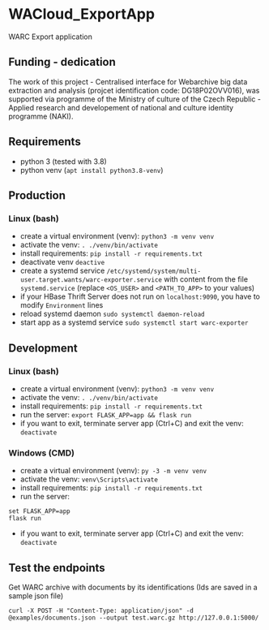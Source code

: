 # WACloud_ExportApp
WARC Export application 


## Funding - dedication

The work of this project - Centralised interface for Webarchive big data extraction and analysis (projcet identification code: DG18P02OVV016), was supported via programme of the Ministry of culture of the Czech Republic - Applied research and developement of national and culture identity programme (NAKI).

## Requirements

- python 3 (tested with 3.8)
- python venv (`apt install python3.8-venv`)

## Production

### Linux (bash)

- create a virtual environment (venv): `python3 -m venv venv`
- activate the venv: `. ./venv/bin/activate`
- install requirements: `pip install -r requirements.txt`
- deactivate venv `deactive`
- create a systemd service `/etc/systemd/system/multi-user.target.wants/warc-exporter.service`
  with content from the file `systemd.service` (replace `<OS_USER>` and `<PATH_TO_APP>` to your values)
- if your HBase Thrift Server  does not run on `localhost:9090`, you have to modify `Environment` lines
- reload systemd daemon `sudo systemctl daemon-reload`
- start app as a systemd service `sudo systemctl start warc-exporter`

## Development

### Linux (bash)

- create a virtual environment (venv): `python3 -m venv venv`
- activate the venv: `. ./venv/bin/activate`
- install requirements: `pip install -r requirements.txt`
- run the server: `export FLASK_APP=app && flask run`
- if you want to exit, terminate server app (Ctrl+C) and exit the venv: `deactivate`

### Windows (CMD)

- create a virtual environment (venv): `py -3 -m venv venv`
- activate the venv: `venv\Scripts\activate`
- install requirements: `pip install -r requirements.txt`
- run the server: 
```
set FLASK_APP=app
flask run
```
- if you want to exit, terminate server app (Ctrl+C) and exit the venv: `deactivate`

## Test the endpoints

Get WARC archive with documents by its identifications (Ids are saved in a sample json file)

`curl -X POST -H "Content-Type: application/json" -d @examples/documents.json --output test.warc.gz http://127.0.0.1:5000/`
